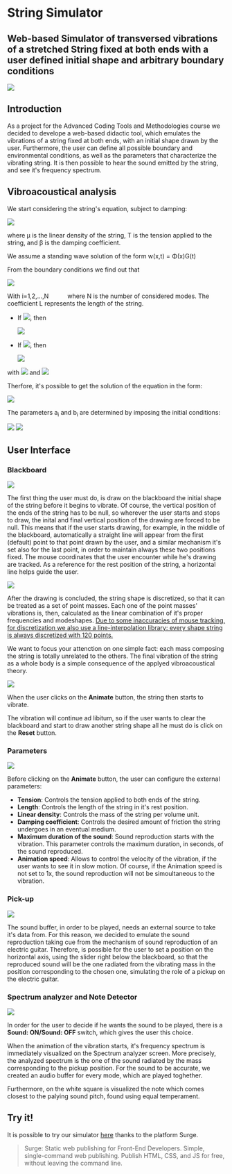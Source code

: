 # String Simulator
## Web-based Simulator of transversed vibrations of a stretched String fixed at both ends with a user defined initial shape and arbitrary boundary conditions
![](screenshots/overview.jpeg)

## Introduction
As a project for the Advanced Coding Tools and Methodologies course we decided to develope a web-based didactic tool, which emulates the vibrations of a string fixed at both ends, with an initial shape drawn by the user. Furthermore, the user can define all possible boundary and environmental conditions, as well as the parameters that characterize the vibrating string. It is then possible to hear the sound emitted by the string, and see it's frequency spectrum. 

## Vibroacoustical analysis

We start considering the string's equation, subject to damping:

<img src="https://render.githubusercontent.com/render/math?math=\Large \mu \frac{\partial^2 w}{\partial x^2}(x,t)=T\frac{\partial^2 w}{\partial t^2}(x,t) - \beta\frac{\partial w}{\partial t}(x,t)">

where μ is the linear density of the string, T is the tension applied to the string, and β is the damping coefficient.

We assume a standing wave solution of the form w(x,t) = Φ(x)G(t)

From the boundary conditions we find out that

<img src="https://render.githubusercontent.com/render/math?math=\large \Phi_i (x) = sin(\frac{i \pi x}{L})">

With i=1,2,...,N &nbsp; &nbsp; &nbsp; &nbsp; &nbsp; where N is the number of considered modes. The coefficient L represents the length of the string.

* If <img src="https://render.githubusercontent.com/render/math?math=\beta^2 - 4\mu T (i \pi / L)^2 > 0">, then 

    <img src="https://render.githubusercontent.com/render/math?math=\large G_i (t) = e^{-\alpha t}(a_i cosh(\omega_i t) %2B b_i sinh(\omega_i t))">
* If <img src="https://render.githubusercontent.com/render/math?math=\beta^2 - 4\mu T (i \pi / L)^2 < 0">, then 

    <img src="https://render.githubusercontent.com/render/math?math=\large G_i (t) = e^{-\alpha t}(a_i cos(\omega_i t) %2B b_i sin(\omega_i t))">
    
with <img src="https://render.githubusercontent.com/render/math?math=\alpha = \frac{\beta}{2\mu}"> and <img src="https://render.githubusercontent.com/render/math?math=\omega_i = \frac{\sqrt{|\beta^2 - 4\mu T (i \pi / L)^2|}}{2\mu}">

Therfore, it's possible to get the solution of the equation in the form:

<img src="https://render.githubusercontent.com/render/math?math=\LARGE w(x,t) = e^{-\alpha t} \sum_{1 \le i < \frac{\beta L}{2 \pi \sqrt{T \mu}}} sin(\frac{i \pi x}{L})(a_i cosh(\omega_i t) %2B b_i sinh(\omega_i t)) %2B e^{-\alpha t} \sum_{i > \frac{\beta L}{2 \pi \sqrt{T \mu}}} sin(\frac{i \pi x}{L})(a_i cos(\omega_i t) %2B b_i sin(\omega_i t))">

The parameters a<sub>i</sub> and b<sub>i</sub> are determined by imposing the initial conditions:

<img src="https://render.githubusercontent.com/render/math?math=\large w(x,0) = w_0 (x)">
<img src="https://render.githubusercontent.com/render/math?math=\large \dot{w} (x,0) = \dot{w_0} (x)">

## User Interface

### Blackboard

![](screenshots/drawing.png)

The first thing the user must do, is draw on the blackboard the initial shape of the string before it begins to vibrate. Of course, the vertical position of the ends of the string has to be null, so wherever the user starts and stops to draw, the inital and final vertical position of the drawing are forced to be null. This means that if the user starts drawing, for example, in the middle of the blackboard, automatically a straight line will appear from the first (default) point to that point drawn by the user, and a similar mechanism it's set also for the last point, in order to maintain always these two positions fixed. The mouse coordinates that the user encounter while he's drawing are tracked. As a reference for the rest position of the string, a horizontal line helps guide the user.

![](screenshots/discretized.png)

After the drawing is concluded, the string shape is discretized, so that it can be treated as a set of point masses.
Each one of the point masses' vibrations is, then, calculated as the linear combination of it's proper frequencies and modeshapes. <ins>Due to some inaccuracies of mouse tracking, for discretization we also use a line-interpolation library: every shape string is always discretized with 120 points.</ins> 

We want to focus your attenction on one simple fact: each mass composing the string is totally unrelated to the others. The final vibration of the string as a whole body is a simple consequence of the applyed vibroacoustical theory.

![](screenshots/animated_string.gif)

When the user clicks on the **Animate** button, the string then starts to vibrate. 

The vibration will continue ad libitum, so if the user wants to clear the blackboard and start to draw another string shape all he must do is click on the **Reset** button.

### Parameters

![](screenshots/parameters.png)

Before clicking on the **Animate** button, the user can configure the external parameters:

* **Tension**: Controls the tension applied to both ends of the string.
* **Length**: Controls the length of the string in it's rest position.
* **Linear density**: Controls the mass of the string per volume unit.
* **Damping coefficient**: Controls the desired amount of friction the string undergoes in an eventual medium.  
* **Maximum duration of the sound**: Sound reproduction starts with the vibration. This parameter controls the maximum duration, in seconds, of the sound reproduced. 
* **Animation speed**: Allows to control the velocity of the vibration, if the user wants to see it in slow motion. Of course, if the Animation speed is not set to 1x, the sound reproduction will not be simoultaneous to the vibration.

### Pick-up

![](screenshots/pickup.png)

The sound buffer, in order to be played, needs an external source to take it's data from. For this reason, we decided to emulate the sound reproduction taking cue from the mechanism of sound reproduction of an electric guitar. Therefore, is possible for the user to set a position on the horizontal axis, using the slider right below the blackboard, so that the reproduced sound will be the one radiated from the vibrating mass in the position corresponding to the chosen one, simulating the role of a pickup on the electric guitar. 

### Spectrum analyzer and Note Detector

![](screenshots/spectrum.png)

In order for the user to decide if he wants the sound to be played, there is a **Sound: ON/Sound: OFF** switch, which gives the user this choice.

When the animation of the vibration starts, it's frequency spectrum is immediately visualized on the Spectrum analyzer screen. More precisely, the analyzed spectrum is the one of the sound radiated by the mass corresponding to the pickup position. For the sound to be accurate, we created an audio buffer for every mode, which are played toghether.

Furthermore, on the white square is visualized the note which comes closest to the palying sound pitch, found using equal temperament. 

## Try it!

It is possible to try our simulator [here](http://string-simulator.surge.sh/) thanks to the platform Surge.

>Surge: Static web publishing for Front-End Developers. Simple, single-command web publishing. Publish HTML, CSS, and JS for free, without leaving the command line.
